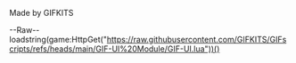 Made by GIFKITS

--Raw--
loadstring(game:HttpGet("https://raw.githubusercontent.com/GIFKITS/GIFscripts/refs/heads/main/GIF-UI%20Module/GIF-UI.lua"))()
